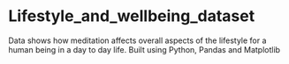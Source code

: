 # Lifestyle_and_wellbeing_dataset


Data shows how meditation affects overall aspects of the lifestyle for a human being in a day to day life.
Built using Python, Pandas and Matplotlib
